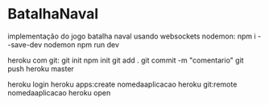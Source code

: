 # BatalhaNaval
implementação do jogo batalha naval usando websockets
nodemon:
npm i --save-dev nodemon
npm run dev

heroku com git:
git init
npm init
git add .
git commit -m "comentario"
git push heroku master 

heroku login
heroku apps:create nomedaaplicacao
heroku git:remote nomedaaplicacao
heroku open